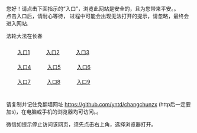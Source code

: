 您好！请点击下面指示的“入口”，浏览此网站是安全的，且为您带来平安。。 <br/>
点击入口后，请耐心等待， 过程中可能会出现无法打开的提示，请忽略，最终会进入网站. </br>

法轮大法在长春<br/>
<div style="padding:10px"><a style="margin:20px" target="_blank" href="https://dzehnwt0zcxqt.cloudfront.net/2Qpsp?bxjjujl" id="ccLink1" rel="nofollow">入口1</a> <a target="_blank" style="margin:20px" href="https://d2w1v52ohzssqj.cloudfront.net/2Qpsp?ccxxd" id="ccLink2" rel="nofollow">入口2</a> <a style="margin:20px" target="_blank" href="https://dmzb8lj5vr1do.cloudfront.net/2Qpsp?xtqijqu" id="ccLink3" rel="nofollow">入口3</a></div>

<div style="padding:10px" ><a style="margin:20px" target="_blank" href="https://dzehnwt0zcxqt.cloudfront.net/2Qpsp?bxjjujl" id="ccLink4" rel="nofollow">入口4</a> <a style="margin:20px" href="https://d2w1v52ohzssqj.cloudfront.net/2Qpsp?ccxxd" target="_blank" id="ccLink5" rel="nofollow">入口5</a> <a style="margin:20px" href="https://dmzb8lj5vr1do.cloudfront.net/2Qpsp?xtqijqu" target="_blank" id="ccLink6" rel="nofollow">入口6</a></div>

<div style="padding:10px"><a style="margin:20px" target="_blank" href="https://dzehnwt0zcxqt.cloudfront.net/2Qpsp?bxjjujl" id="ccLink7" rel="nofollow">入口7</a> <a style="margin:20px" href="https://d2w1v52ohzssqj.cloudfront.net/2Qpsp?ccxxd" target="_blank" id="ccLink8" rel="nofollow">入口8</a> <a style="margin:20px" target="_blank" href="https://dmzb8lj5vr1do.cloudfront.net/2Qpsp?xtqijqu" id="ccLink9" rel="nofollow">入口9</a></div>

<br/>



请复制并记住免翻墙网址 https://github.com/yntd/changchunzx (http后一定要加s)，在电脑或手机的浏览器均可访问。。<br/>

微信如提示停止访问该网页，须先点击右上角，选择浏览器打开。
